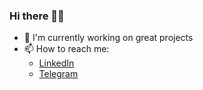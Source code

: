 ### Hi there 👋🏾

- 🔭 I'm currently working on great projects
- 📫 How to reach me:
  - [LinkedIn](https://www.linkedin.com/in/breithbarbot/)
  - [Telegram](https://t.me/breithbarbot)
